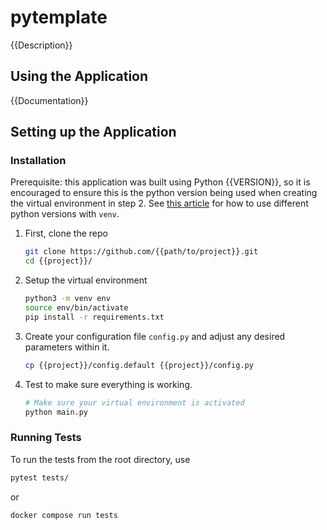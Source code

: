 # pytemplate

{{Description}}

## Using the Application

{{Documentation}}

## Setting up the Application

### Installation

Prerequisite: this application was built using Python {{VERSION}}, so it is encouraged to ensure this is the python version being used when creating the virtual environment in step 2. See [this article](https://www.freecodecamp.org/news/manage-multiple-python-versions-and-virtual-environments-venv-pyenv-pyvenv-a29fb00c296f/) for how to use different python versions with `venv`.

1. First, clone the repo

   ```bash
   git clone https://github.com/{{path/to/project}}.git
   cd {{project}}/
   ```

2. Setup the virtual environment

   ```bash
   python3 -m venv env
   source env/bin/activate
   pip install -r requirements.txt
   ```

3. Create your configuration file `config.py` and adjust any desired parameters within it.

   ```bash
   cp {{project}}/config.default {{project}}/config.py
   ```

4. Test to make sure everything is working.

   ```bash
   # Make sure your virtual environment is activated
   python main.py
   ```

### Running Tests

To run the tests from the root directory, use

```bash
pytest tests/
```

or

```bash
docker compose run tests
```
